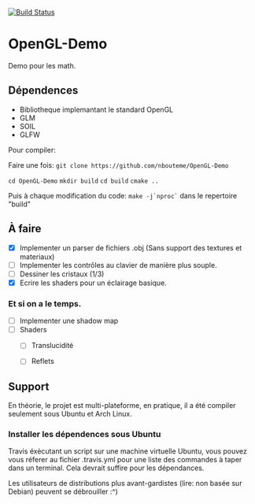 [![Build Status](https://travis-ci.org/nbouteme/OpenGL-Demo.svg?branch=master)](https://travis-ci.org/nbouteme/OpenGL-Demo)

OpenGL-Demo
===========

Demo pour les math.

## Dépendences

- Bibliotheque implemantant le standard OpenGL
- GLM
- SOIL
- GLFW

Pour compiler:

Faire une fois:
`git clone https://github.com/nbouteme/OpenGL-Demo`

`cd OpenGL-Demo`
`mkdir build`
`cd build`
`cmake ..`

Puis à chaque modification du code:
`` make -j`nproc` ``
dans le repertoire "build"

## À faire

- [x] Implementer un parser de fichiers .obj (Sans support des textures et materiaux)
- [ ] Implementer les contrôles au clavier de manière plus souple.
- [ ] Dessiner les cristaux (1/3)
- [x] Ecrire les shaders pour un éclairage basique.

### Et si on a le temps.

- [ ] Implementer une shadow map
- [ ] Shaders
  - [ ] Translucidité
  - [ ] Reflets


## Support

En théorie, le projet est multi-plateforme, en pratique, il a été compiler seulement sous Ubuntu et Arch Linux.

### Installer les dépendences sous Ubuntu

Travis éxècutant un script sur une machine virtuelle Ubuntu, vous pouvez vous réferer au fichier .travis.yml pour une liste des commandes à taper dans un terminal.
Cela devrait suffire pour les dépendances.

Les utilisateurs de distributions plus avant-gardistes (lire: non basée sur Debian) peuvent se débrouiller :^)
